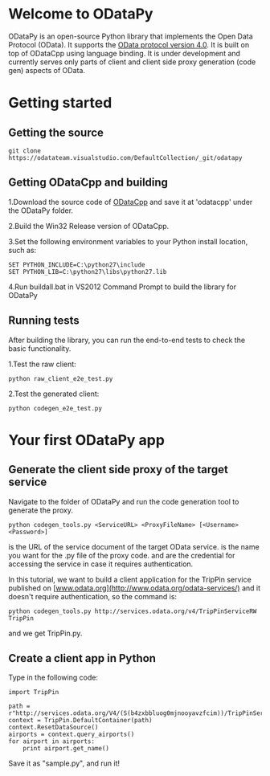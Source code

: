 # Welcome to ODataPy
ODataPy is an open-source Python library that implements the Open Data Protocol (OData). It supports the [OData protocol version 4.0](http://docs.oasis-open.org/odata/odata/v4.0/os/part1-protocol/odata-v4.0-os-part1-protocol.html). It is built on top of ODataCpp using language binding. It is under development and currently serves only parts of client and client side proxy generation (code gen) aspects of OData.

# Getting started

## Getting the source

    git clone https://odatateam.visualstudio.com/DefaultCollection/_git/odatapy

## Getting ODataCpp and building

1.Download the source code of [ODataCpp](https://github.com/OData/odatacpp) and save it at 'odatacpp\' under the ODataPy folder.

2.Build the Win32 Release version of ODataCpp.

3.Set the following environment variables to your Python install location, such as:

    SET PYTHON_INCLUDE=C:\python27\include
    SET PYTHON_LIB=C:\python27\libs\python27.lib

4.Run buildall.bat in VS2012 Command Prompt to build the library for ODataPy

## Running tests

After building the library, you can run the end-to-end tests to check the basic functionality.

1.Test the raw client:

    python raw_client_e2e_test.py

2.Test the generated client:

    python codegen_e2e_test.py

# Your first ODataPy app

## Generate the client side proxy of the target service

Navigate to the folder of ODataPy and run the code generation tool to generate the proxy.

    python codegen_tools.py <ServiceURL> <ProxyFileName> [<Username> <Password>]

<ServiceURL> is the URL of the service document of the target OData service.
<ProxyFileName> is the name you want for the .py file of the proxy code.
<Username> and <Password> are the credential for accessing the service in case it requires authentication.

In this tutorial, we want to build a client application for the TripPin service published on [www.odata.org](http://www.odata.org/odata-services/) and it doesn't require authentication, so the command is:

    python codegen_tools.py http://services.odata.org/v4/TripPinServiceRW TripPin

and we get TripPin.py.

## Create a client app in Python

Type in the following code:

    import TripPin

    path = r"http://services.odata.org/V4/(S(b4zxbbluog0mjnooyavzfcim))/TripPinServiceRW/"
    context = TripPin.DefaultContainer(path)
    context.ResetDataSource()
    airports = context.query_airports()
    for airport in airports:
        print airport.get_name()

Save it as "sample.py", and run it!
